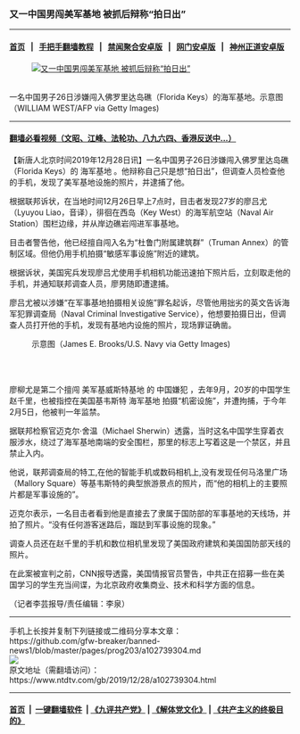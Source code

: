 ### 又一中国男闯美军基地 被抓后辩称“拍日出”
------------------------

#### [首页](https://github.com/gfw-breaker/banned-news1/blob/master/README.md) &nbsp;&nbsp;|&nbsp;&nbsp; [手把手翻墙教程](https://github.com/gfw-breaker/guides/wiki) &nbsp;&nbsp;|&nbsp;&nbsp; [禁闻聚合安卓版](https://github.com/gfw-breaker/bn-android) &nbsp;&nbsp;|&nbsp;&nbsp; [网门安卓版](https://github.com/oGate2/oGate) &nbsp;&nbsp;|&nbsp;&nbsp; [神州正道安卓版](https://github.com/SzzdOgate/update) 



<div><div class="featured_image">
 <a href="https://i.ntdtv.com/assets/uploads/2019/12/GettyImages-502309342.jpg" target="_blank">
  <figure>
   <img alt="又一中国男闯美军基地 被抓后辩称“拍日出”" src="https://i.ntdtv.com/assets/uploads/2019/12/GettyImages-502309342-800x450.jpg"/>
  </figure><br/>
 </a>
 <span class="caption">
  一名中国男子26日涉嫌闯入佛罗里达岛礁（Florida Keys）的海军基地。示意图（WILLIAM WEST/AFP via Getty Images)
 </span>
</div>
</div><hr/>

#### [翻墙必看视频（文昭、江峰、法轮功、八九六四、香港反送中...）](http://167.172.214.107/home.html)

<div><div class="post_content" itemprop="articleBody">
 <p>
  【新唐人北京时间2019年12月28日讯】一名中国男子26日涉嫌闯入佛罗里达岛礁（Florida Keys）的
  <ok href="https://www.ntdtv.com/gb/海军基地.htm">
   海军基地
  </ok>
  。他辩称自己只是想“拍日出”，但调查人员检查他的手机，发现了美军基地设施的照片，并逮捕了他。
 </p>
 <p>
  根据联邦诉状，在当地时间12月26日早上7点时，目击者发现27岁的廖吕尤（Lyuyou Liao，音译），徘徊在西岛（Key West）的海军航空站（Naval Air Station）围栏边缘，并从岸边礁岩闯进军事基地。
 </p>
 <p>
  目击者警告他，他已经擅自闯入名为“杜鲁门附属建筑群”（Truman Annex）的管制区域。但他仍用手机拍摄“敏感军事设施”附近的建筑。
 </p>
 <p>
  根据诉状，美国宪兵发现廖吕尤使用手机相机功能迅速拍下照片后，立刻取走他的手机，并通知联邦调查人员，廖男随即遭逮捕。
 </p>
 <p>
  廖吕尤被以涉嫌“在军事基地拍摄相关设施”罪名起诉，尽管他用拙劣的英文告诉海军犯罪调查局（Naval Criminal Investigative Service），他想要拍摄日出，但调查人员打开他的手机，发现有基地内设施的照片，现场罪证确凿。
 </p>
 <figure class="wp-caption alignnone" id="attachment_102739311" style="width: 600px">
  <ok href="https://i.ntdtv.com/assets/uploads/2019/12/GettyImages-82407071.jpg">
   <img alt="" class="size-medium wp-image-102739311" src="https://i.ntdtv.com/assets/uploads/2019/12/GettyImages-82407071-600x338.jpg"/>
  </ok>
  <br/><figcaption class="wp-caption-text">
   示意图（James E. Brooks/U.S. Navy via Getty Images)
  </figcaption><br/>
 </figure><br/>
 <p>
  廖柳尤是第二个擅闯
  <ok href="https://www.ntdtv.com/gb/美军基威斯特基地.htm">
   美军基威斯特基地
  </ok>
  的
  <ok href="https://www.ntdtv.com/gb/中国嫌犯.htm">
   中国嫌犯
  </ok>
  ，去年9月，20岁的中国学生赵千里，也被指控在美国基韦斯特
  <ok href="https://www.ntdtv.com/gb/海军基地.htm">
   海军基地
  </ok>
  拍摄“机密设施”，并遭拘捕，于今年2月5日，他被判一年监禁。
 </p>
 <p>
  据联邦检察官迈克尔‧舍温（Michael Sherwin）透露，当时这名中国学生穿着衣服涉水，绕过了海军基地南端的安全围栏，那里的标志上写着这是一个禁区，并且禁止入内。
 </p>
 <p>
  他说，联邦调查局的特工,在他的智能手机或数码相机上,没有发现任何马洛里广场（Mallory Square）等基韦斯特的典型旅游景点的照片，而“他的相机上的主要照片都是军事设施的”。
 </p>
 <p>
  迈克尔表示，一名目击者看到他是直接去了隶属于国防部的军事基地的天线场，并拍了照片。“没有任何游客迷路后，蹓跶到军事设施的现象。”
 </p>
 <p>
  调查人员还在赵千里的手机和数位相机里发现了美国政府建筑和美国国防部天线的照片。
 </p>
 <p>
  在此案被宣判之前，CNN报导透露，美国情报官员警告，中共正在招募一些在美国学习的学生充当间谍，为北京政府收集商业、技术和科学方面的信息。
 </p>
 <p>
  （记者李芸报导/责任编辑：李泉）
 </p>
 <div class="single_ad">
 </div>
</div>
</div>
<hr/>
手机上长按并复制下列链接或二维码分享本文章：<br/>
https://github.com/gfw-breaker/banned-news1/blob/master/pages/prog203/a102739304.md <br/>
<a href='https://github.com/gfw-breaker/banned-news1/blob/master/pages/prog203/a102739304.md'><img src='https://github.com/gfw-breaker/banned-news1/blob/master/pages/prog203/a102739304.md.png'/></a> <br/>
原文地址（需翻墙访问）：https://www.ntdtv.com/gb/2019/12/28/a102739304.html


------------------------
#### [首页](https://github.com/gfw-breaker/banned-news1/blob/master/README.md) &nbsp;|&nbsp; [一键翻墙软件](https://github.com/gfw-breaker/nogfw/blob/master/README.md) &nbsp;| [《九评共产党》](https://github.com/gfw-breaker/9ping.md/blob/master/README.md#九评之一评共产党是什么) | [《解体党文化》](https://github.com/gfw-breaker/jtdwh.md/blob/master/README.md) | [《共产主义的终极目的》](https://github.com/gfw-breaker/gczydzjmd.md/blob/master/README.md)


<img src='http://gfw-breaker.win/banned-news/pages/prog203/a102739304.md' width='0px' height='0px'/>